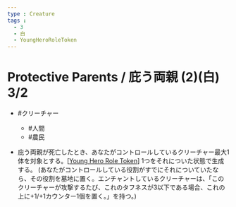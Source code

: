 ```yaml
---
type : Creature
tags : 
  - 3
  - 白
  - YoungHeroRoleToken
---
```

# Protective Parents / 庇う両親 (2)(白) 3/2

* #クリーチャー
  * #人間
  * #農民

* 庇う両親が死亡したとき、あなたがコントロールしているクリーチャー最大1体を対象とする。[[Young Hero Role Token]] 1つをそれについた状態で生成する。 (あなたがコントロールしている役割がすでにそれについていたなら、その役割を墓地に置く。エンチャントしているクリーチャーは、「このクリーチャーが攻撃するたび、これのタフネスが3以下である場合、これの上に+1/+1カウンター1個を置く。」を持つ。)


[//begin]: # "Autogenerated link references for markdown compatibility"
[Young Hero Role Token]: <../Enchantments/Young Hero Role Token.md> "Young Hero Role Token / 若き英雄・役割・トークン"
[//end]: # "Autogenerated link references"
